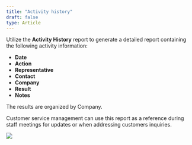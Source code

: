 ```yaml
---
title: "Activity history"
draft: false
type: Article
---
```



Utilize the **Activity History** report to generate a detailed report containing the following activity information:  
* **Date** 
* **Action** 
* **Representative** 
* **Contact** 
* **Company** 
* **Result** 
* **Notes** 

The results are organized by Company.  

Customer service management can use this report as a reference during staff meetings for updates or when addressing customers inquiries.

![](/Modules/assets/images/001-report-template.png)


